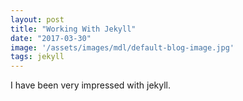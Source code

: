 ```yaml
---
layout: post
title: "Working With Jekyll"
date: "2017-03-30"
image: '/assets/images/mdl/default-blog-image.jpg'
tags: jekyll
---
```


I have been very impressed with jekyll.
